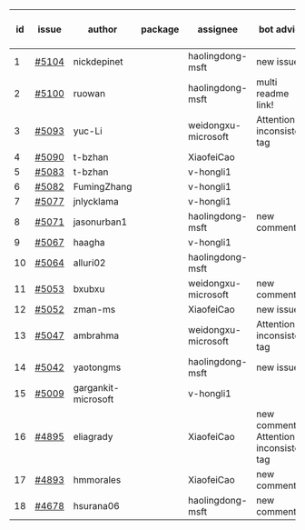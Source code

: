 | id | issue | author | package | assignee | bot advice | created date of issue | target release date | date from target |
| ------ | ------ | ------ | ------ | ------ | ------ | ------ | ------ | :-----: |
| 1 | [#5104](https://github.com/Azure/sdk-release-request/issues/5104) | nickdepinet |  | haolingdong-msft | new issue. | 04-01 | 04-26 |  |
| 2 | [#5100](https://github.com/Azure/sdk-release-request/issues/5100) | ruowan |  | haolingdong-msft | multi readme link! | 04-01 | 04-26 |  |
| 3 | [#5093](https://github.com/Azure/sdk-release-request/issues/5093) | yuc-Li |  | weidongxu-microsoft | Attention to inconsistent tag | 03-29 | 04-26 |  |
| 4 | [#5090](https://github.com/Azure/sdk-release-request/issues/5090) | t-bzhan |  | XiaofeiCao |  | 03-27 | 04-26 |  |
| 5 | [#5083](https://github.com/Azure/sdk-release-request/issues/5083) | t-bzhan |  | v-hongli1 |  | 03-27 |  | 0 |
| 6 | [#5082](https://github.com/Azure/sdk-release-request/issues/5082) | FumingZhang |  | v-hongli1 |  | 03-25 |  | 0 |
| 7 | [#5077](https://github.com/Azure/sdk-release-request/issues/5077) | jnlycklama |  | v-hongli1 |  | 03-22 |  | 0 |
| 8 | [#5071](https://github.com/Azure/sdk-release-request/issues/5071) | jasonurban1 |  | haolingdong-msft | new comment. | 03-22 | 04-26 |  |
| 9 | [#5067](https://github.com/Azure/sdk-release-request/issues/5067) | haagha |  | v-hongli1 |  | 03-21 |  | 0 |
| 10 | [#5064](https://github.com/Azure/sdk-release-request/issues/5064) | alluri02 |  | haolingdong-msft |  | 03-20 | 04-26 |  |
| 11 | [#5053](https://github.com/Azure/sdk-release-request/issues/5053) | bxubxu |  | weidongxu-microsoft | new comment. | 03-18 | 04-26 |  |
| 12 | [#5052](https://github.com/Azure/sdk-release-request/issues/5052) | zman-ms |  | XiaofeiCao | new issue. | 03-15 | 04-26 |  |
| 13 | [#5047](https://github.com/Azure/sdk-release-request/issues/5047) | ambrahma |  | weidongxu-microsoft | Attention to inconsistent tag | 03-15 | 04-26 |  |
| 14 | [#5042](https://github.com/Azure/sdk-release-request/issues/5042) | yaotongms |  | haolingdong-msft | new issue. | 03-13 | 04-26 |  |
| 15 | [#5009](https://github.com/Azure/sdk-release-request/issues/5009) | gargankit-microsoft |  | v-hongli1 |  | 02-28 |  | 0 |
| 16 | [#4895](https://github.com/Azure/sdk-release-request/issues/4895) | eliagrady |  | XiaofeiCao | new comment. Attention to inconsistent tag | 01-18 | 03-22 |  |
| 17 | [#4893](https://github.com/Azure/sdk-release-request/issues/4893) | hmmorales |  | XiaofeiCao | new comment. | 01-16 | 03-22 |  |
| 18 | [#4678](https://github.com/Azure/sdk-release-request/issues/4678) | hsurana06 |  | haolingdong-msft | new comment. | 10-23 | 04-26 |  |
